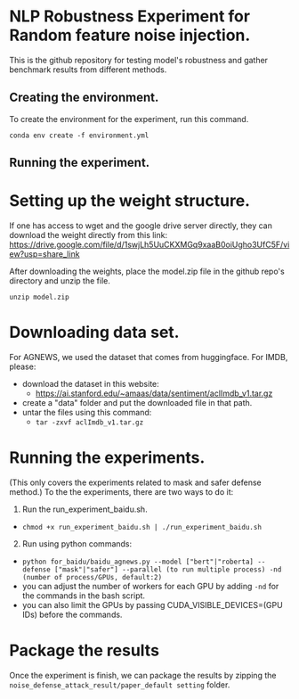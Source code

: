 # NLP Robustness Experiment for Random feature noise injection.

This is the github repository for testing model's robustness and gather benchmark results from different methods.

## Creating the environment.
To create the environment for the experiment, run this command.

`conda env create -f environment.yml`
## Running the experiment.
# Setting up the weight structure.
If one has access to wget and the google drive server directly, they can download the weight directly from this link:
https://drive.google.com/file/d/1swjLh5UuCKXMGq9xaaB0oiUgho3UfC5F/view?usp=share_link

After downloading the weights, place the model.zip file in the github repo's directory and unzip the file.

`unzip model.zip`
# Downloading data set.
For AGNEWS, we used the dataset that comes from huggingface. For IMDB, please:
 - download the dataset in this website:
   - https://ai.stanford.edu/~amaas/data/sentiment/aclImdb_v1.tar.gz
 - create a "data" folder and put the downloaded file in that path.
 - untar the files using this command:
   - `tar -zxvf aclImdb_v1.tar.gz`
# Running the experiments.
(This only covers the experiments related to mask and safer defense method.) To the the experiments, there are two ways to do it:
 1. Run the run_experiment_baidu.sh.
   - `chmod +x run_experiment_baidu.sh | ./run_experiment_baidu.sh`

 2. Run using python commands:
   - `python for_baidu/baidu_agnews.py --model ["bert"|"roberta] --defense ["mask"|"safer"] --parallel (to run multiple process) -nd (number of process/GPUs, default:2)`
   - you can adjust the number of workers for each GPU by adding `-nd` for the commands in the bash script.
   - you can also limit the GPUs by passing CUDA_VISIBLE_DEVICES=(GPU IDs) before the commands.

# Package the results
Once the experiment is finish, we can package the results by zipping the `noise_defense_attack_result/paper_default setting` folder.
